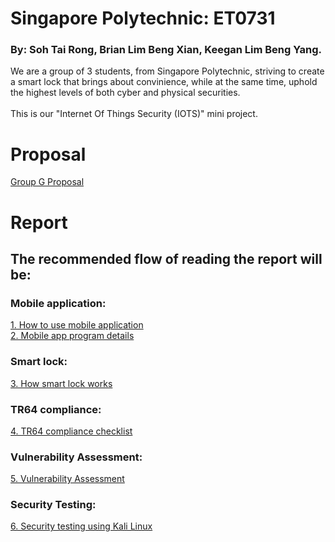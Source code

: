 # Singapore Polytechnic: ET0731
### By: Soh Tai Rong, Brian Lim Beng Xian, Keegan Lim Beng Yang. 

We are a group of 3 students, from Singapore Polytechnic, striving to create a smart lock that brings about convinience, while at the same time, uphold the highest levels of both cyber and physical securities.  
</br>This is our "Internet Of Things Security (IOTS)" mini project. 

# Proposal 
<a href = "GrpG_ver1.pdf">Group G Proposal </a>

# Report 
## The recommended flow of reading the report will be:
### Mobile application:
<a href = "/1. Mobile Application/1_How_to_use_app.md">1. How to use mobile application</a></br>
<a href = "/1. Mobile Application/2_App_program_details.md">2. Mobile app program details</a></br>
### Smart lock:
<a href = "/2. Arduino Code/3_How_smart_lock_works.md">3. How smart lock works</a></br>
### TR64 compliance: 
<a href = "/3. TR64 Compliances/4_TR64_compliance_checklist.md">4. TR64 compliance checklist</a></br>
### Vulnerability Assessment:
<a href = "/4. Vulnerability Assessment/5_Vulnerability_assessment.md">5. Vulnerability Assessment</a></br>
### Security Testing:
<a href = "/5. Security Testing/6_Security_testing.md">6. Security testing using Kali Linux</a></br>
